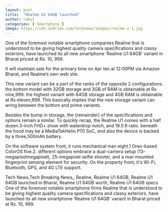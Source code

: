 ```yaml
---
layout: post
title:  "Realme U1 64GB launched"
author: rahul
categories: [ Smartphone ]
image: https://cdn.andrimo.com/technews/images/realme-u-1.jpg
---
```


One of the foremost notable smartphone companies Realme that is understood to be giving highest quality camera specifications and classy exteriors, have launched its all new smartphone ‘Realme U1 64GB’ variant in Bharat priced at Rs. 10, 999.

It will maintain sale for the primary time on Apr ten at 12:00PM via Amazon Bharat, and Realme’s own web site.

This new variant can be a part of the ranks of the opposite 2 configurations. the bottom model with 32GB storage and 3GB of RAM is obtainable at Rs nine,999. the highest variant with 64GB storage and 4GB RAM is obtainable at Rs eleven,999. This basically implies that the new storage variant can wring between the bottom and prime variants.

Besides the bump in storage, the {remainder} of the specifications and options remain a similar. To quickly recap, the Realme U1 comes with a half dozen.3-inch FHD+ show with waterdrop notch, and 19.5:9 ratio. beneath the hood may be a MediaTekHelio P70 SoC, and also the device is backed by a three,500mAh battery.

On the software system front, it runs mechanical man eight.1 Oreo-based ColorOS five.2. different options embrace a dual-camera setup (13-megapixelmegapixel), 25-megapixel selfie shooter, and a rear-mounted fingerprint sensing element for security. On the property front, it's Wi-Fi, Bluetooth, GPS, and 4G LTE support.

Tech News,Tech Breaking News,, Realme, Realme U1 64GB, Realme U1 64GB launched in Bharat, Realme U1 64GB worth, Realme U1 64GB specs
One of the foremost notable smartphone firms Realme that is understood to be giving highest quality camera specifications and classy exteriors, have launched its all new smartphone ‘Realme U1 64GB’ variant in Bharat priced at Rs. 10, 999.
